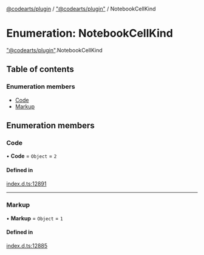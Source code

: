 [@codearts/plugin](../README.md) / ["@codearts/plugin"](../modules/_codearts_plugin_.md) / NotebookCellKind

# Enumeration: NotebookCellKind

["@codearts/plugin"](../modules/_codearts_plugin_.md).NotebookCellKind

## Table of contents

### Enumeration members

- [Code](codearts_plugin_.NotebookCellKind.md#code)
- [Markup](codearts_plugin_.NotebookCellKind.md#markup)

## Enumeration members

### Code

• **Code** = `Object` = `2`

#### Defined in

[index.d.ts:12891](https://github.com/huaweicloud/cloudide-plugin-api/blob/3b0eee8/index.d.ts#L12891)

___

### Markup

• **Markup** = `Object` = `1`

#### Defined in

[index.d.ts:12885](https://github.com/huaweicloud/cloudide-plugin-api/blob/3b0eee8/index.d.ts#L12885)
